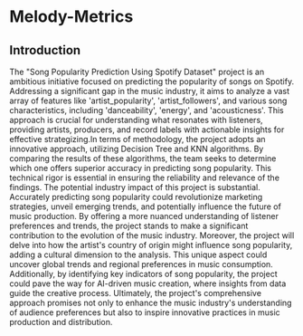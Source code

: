 # Melody-Metrics

## Introduction
The "Song Popularity Prediction Using Spotify Dataset" project is an ambitious initiative focused on predicting the popularity of songs on Spotify. Addressing a significant gap in the music industry, it aims to analyze a vast array of features like 'artist_popularity', 'artist_followers', and various song characteristics, including 'danceability', 'energy', and 'acousticness'. This approach is crucial for understanding what resonates with listeners, providing artists, producers, and record labels with actionable insights for effective strategizing.In terms of methodology, the project adopts an innovative approach, utilizing Decision Tree and KNN algorithms. By comparing the results of these algorithms, the team seeks to determine which one offers superior accuracy in predicting song popularity. This technical rigor is essential in ensuring the reliability and relevance of the findings.
The potential industry impact of this project is substantial. Accurately predicting song popularity could revolutionize marketing strategies, unveil emerging trends, and potentially influence the future of music production. By offering a more nuanced understanding of listener preferences and trends, the project stands to make a significant contribution to the evolution of the music industry. Moreover, the project will delve into how the artist's country of origin might influence song popularity, adding a cultural dimension to the analysis. This unique aspect could uncover global trends and regional preferences in music consumption. Additionally, by identifying key indicators of song popularity, the project could pave the way for AI-driven music creation, where insights from data guide the creative process. Ultimately, the project's comprehensive approach promises not only to enhance the music industry's understanding of audience preferences but also to inspire innovative practices in music production and distribution.
